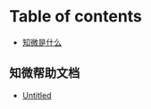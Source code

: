 # Table of contents

* [知微是什么](README.md)

## 知微帮助文档

* [Untitled](zhi-wei-bang-zhu-wen-dang/untitled.md)

